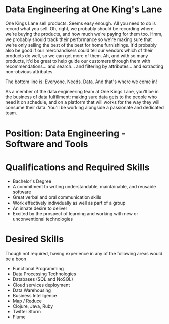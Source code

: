 # Data Engineering at One King's Lane

One Kings Lane sell products. Seems easy enough. All you need to do is record what you sell. Oh, right, we probably should be recording where we're buying the products, and how much we're paying for them too. Hmm, we probably should track their performance so we're making sure that we're only selling the best of the best for home furnishings.  It'd probably also be good if our merchandisers could tell our vendors which of their products do well, so we can get more of them.  Ah, and with so many products, it'd be great to help guide our customers through them with recommendations... and search... and filtering by attributes... and extracting non-obvious attributes.

The bottom line is: Everyone. Needs. Data. And that's where we come in!

As a member of the data engineering team at One Kings Lane, you'll be in the business of data fulfillment: making sure data gets to the people who need it on schedule, and on a platform that will works for the way they will consume their data.  You'll be working alongside a passionate and dedicated team.

# Position: Data Engineering - Software and Tools



# Qualifications and Required Skills

 * Bachelor's Degree
 * A commitment to writing understandable, maintainable, and reusable software
 * Great verbal and oral communication skills
 * Work effectively individually as well as part of a group
 * An innate desire to deliver
 * Excited by the prospect of learning and working with new or unconventional technologies

# Desired Skills

 Though not required, having experience in any of the following areas would be a boon

 * Functional Programming
 * Data Processing Technologies
 * Databases (SQL and NoSQL)
 * Cloud services deployment
 * Data Warehousing
 * Business Intelligence
 * Map / Reduce
 * Clojure, Java, Ruby
 * Twitter Storm
 * Flume

